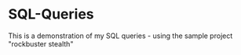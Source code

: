 # SQL-Queries
This is a demonstration of my SQL queries - using the sample project "rockbuster stealth"
